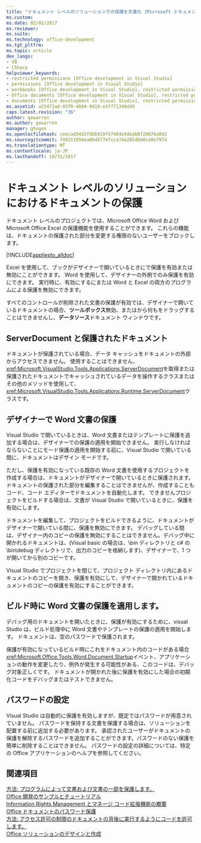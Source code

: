 ```yaml
---
title: "ドキュメント レベルのソリューションでの保護を文書化 |Microsoft ドキュメント"
ms.custom: 
ms.date: 02/02/2017
ms.reviewer: 
ms.suite: 
ms.technology: office-development
ms.tgt_pltfrm: 
ms.topic: article
dev_langs:
- VB
- CSharp
helpviewer_keywords:
- restricted permissions [Office development in Visual Studio]
- permissions [Office development in Visual Studio]
- workbooks [Office development in Visual Studio], restricted permissions
- Office documents [Office development in Visual Studio], restricted permissions
- documents [Office development in Visual Studio], restricted permissions
ms.assetid: a25472ad-03f0-4804-9d19-e5ff71340d49
caps.latest.revision: "36"
author: gewarren
ms.author: gewarren
manager: ghogen
ms.openlocfilehash: ceecad94d3f9bb910f47484e5deab0f20876a0d2
ms.sourcegitcommit: f40311056ea0b4677efcca74a285dbb0ce0e7974
ms.translationtype: MT
ms.contentlocale: ja-JP
ms.lasthandoff: 10/31/2017
---
```

# <a name="document-protection-in-document-level-solutions"></a>ドキュメント レベルのソリューションにおけるドキュメントの保護
  ドキュメント レベルのプロジェクトでは、Microsoft Office Word および Microsoft Office Excel の保護機能を使用することができます。 これらの機能は、ドキュメントの保護された部分を変更する権限のないユーザーをブロックします。  
  
 [!INCLUDE[appliesto_alldoc](../vsto/includes/appliesto-alldoc-md.md)]  
  
 Excel を使用して、ブックがデザイナーで開いているときにで保護を有効または無効にことができます。 Word を使用して、デザイナーの外側でのみ保護を有効にできます。 実行時に、有効にするにまたは Word と Excel の両方のプログラムによる保護を無効にできます。  
  
 すべてのコントロールが削除された文書の保護が有効では、デザイナーで開いているドキュメントの場合、**ツールボックス**無効、またはから何もをドラッグすることはできませんし、**データソース**ドキュメント ウィンドウです。  
  
## <a name="serverdocument-and-protected-documents"></a>ServerDocument と保護されたドキュメント  
 ドキュメントが保護されている場合、データ キャッシュをドキュメントの外部からアクセスできません。 使用することはできません、<xref:Microsoft.VisualStudio.Tools.Applications.ServerDocument>を取得または保護されたドキュメントでキャッシュされているデータを操作するクラスまたはその他のメソッドを使用して、<xref:Microsoft.VisualStudio.Tools.Applications.Runtime.ServerDocument>クラスです。  
  
## <a name="word-document-protection-in-the-designer"></a>デザイナーで Word 文書の保護  
 Visual Studio で開いているときは、Word 文書またはテンプレートに保護を追加する場合は、デザイナーでの保護の適用を開始できません。 実行しなければならないことにモード保護の適用を開始する前に、Visual Studio で開いている間に、ドキュメントはデザイン モードです。  
  
 ただし、保護を有効になっている既存の Word 文書を使用するプロジェクトを作成する場合は、ドキュメントがデザイナーで開いているときに保護されます。 ドキュメントの保護された部分を編集することはできませんが、作成することもコード、コード エディターでドキュメントを自動化します。 できませんプロジェクトをビルドする場合は、文書が Visual Studio で開いているときに、保護を有効にします。  
  
 ドキュメントを編集して、プロジェクトをビルドできるように、ドキュメントがデザイナーで開いている間に、保護を無効にできます。 デバッグしている間は、デザイナー内のコピーの保護を無効にすることはできません。デバッグ中に開かれるドキュメントは、(Visual basic の場合は、\bin ディレクトリと c# の \bin\debug ディレクトリで、出力のコピーを格納します)、デザイナーで、1 つが開いてから別のコピーです。  
  
 Visual Studio でプロジェクトを閉じて、プロジェクト ディレクトリ内にあるドキュメントのコピーを開き、保護を有効にして、デザイナーで開かれているドキュメントのコピーの保護を有効にすることができます。  
  
## <a name="enforcing-word-document-protection-on-build"></a>ビルド時に Word 文書の保護を適用します。  
 デバッグ用のドキュメントを開いたときに、保護が有効にするために、visual Studio は、ビルド処理中に Word 文書やテンプレートの保護の適用を開始します。 ドキュメントは、空のパスワードで保護されます。  
  
 保護が有効になっているビルド時にこれをドキュメント内のコードがある場合<xref:Microsoft.Office.Tools.Word.Document.Startup>イベント、アプリケーションの動作を変更したり、例外が発生する可能性がある、このコードは、デバッグ対象正しくです。 ドキュメントが開かれた後に保護を有効にした場合の初期化コードをデバッグまたはテストできません。  
  
## <a name="setting-the-password"></a>パスワードの設定  
 Visual Studio は自動的に保護を有効しますが、既定ではパスワードが用意されていません。 パスワードを保持する文書を保護する場合は、ソリューションを配置する前に追加する必要があります。 承認されたユーザーがドキュメントの保護を解除するパスワードを追加することができます。パスワードのない保護を簡単に削除することはできません。 パスワードの設定の詳細については、特定の Office アプリケーションのヘルプを参照してください。  
  
## <a name="see-also"></a>関連項目  
 [方法: プログラムによって文書および文書の一部を保護します。](../vsto/how-to-programmatically-protect-documents-and-parts-of-documents.md)   
 [Office 開発のサンプルとチュートリアル](../vsto/office-development-samples-and-walkthroughs.md)   
 [Information Rights Management とマネージ コード拡張機能の概要](../vsto/information-rights-management-and-managed-code-extensions-overview.md)   
 [Office ドキュメントのパスワード保護](../vsto/password-protection-on-office-documents.md)   
 [方法: アクセス許可の制限のドキュメントの背後に実行するようにコードを許可します。](../vsto/how-to-permit-code-to-run-behind-documents-with-restricted-permissions.md)   
 [Office ソリューションのデザインと作成](../vsto/designing-and-creating-office-solutions.md)  
  
  